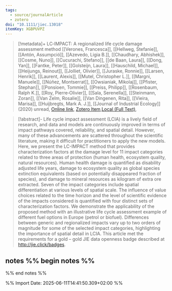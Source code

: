 ```yaml
---
tags:
  - source/journalArticle
  - zotero
doi: "10.1111/jiec.13018"
itemKey: XGBPUVPZ
---
```

>[!metadata]+
> LC‐IMPACT: A regionalized life cycle damage assessment method
> [[Verones, Francesca]], [[Hellweg, Stefanie]], [[Antón, Assumpció]], [[Azevedo, Ligia B.]], [[Chaudhary, Abhishek]], [[Cosme, Nuno]], [[Cucurachi, Stefano]], [[de Baan, Laura]], [[Dong, Yan]], [[Fantke, Peter]], [[Golsteijn, Laura]], [[Hauschild, Michael]], [[Heijungs, Reinout]], [[Jolliet, Olivier]], [[Juraske, Ronnie]], [[Larsen, Henrik]], [[Laurent, Alexis]], [[Mutel, Christopher L.]], [[Margni, Manuele]], [[Núñez, Montserrat]], [[Owsianiak, Mikolaj]], [[Pfister, Stephan]], [[Ponsioen, Tommie]], [[Preiss, Philipp]], [[Rosenbaum, Ralph K.]], [[Roy, Pierre‐Olivier]], [[Sala, Serenella]], [[Steinmann, Zoran]], [[Van Zelm, Rosalie]], [[Van Dingenen, Rita]], [[Vieira, Marisa]], [[Huijbregts, Mark A. J.]], 
> [[Journal of Industrial Ecology]] (2020)
> unread, 
> [Online link](https://onlinelibrary.wiley.com/doi/10.1111/jiec.13018), [Zotero Item](zotero://select/library/items/XGBPUVPZ),[Local (Full Text)](file://C:/Users/aburg/Documents/references/zotero/storage/97RQ8GVV/Verones2020_LCIMPACTregionalized.pdf), 


>[!abstract]-
>Life cycle impact assessment (LCIA) is a lively field of research, and data and models are continuously improved in terms of impact pathways covered, reliability, and spatial detail. However, many of these advancements are scattered throughout the scientific literature, making it difficult for practitioners to apply the new models. Here, we present the LC-IMPACT method that provides characterization factors at the damage level for 11 impact categories related to three areas of protection (human health, ecosystem quality, natural resources). Human health damage is quantified as disability adjusted life years, damage to ecosystem quality as global species extinction equivalents (based on potentially disappeared fraction of species), and damage to mineral resources as kilogram of extra ore extracted. Seven of the impact categories include spatial differentiation at various levels of spatial scale. The influence of value choices related to the time horizon and the level of scientific evidence of the impacts considered is quantified with four distinct sets of characterization factors. We demonstrate the applicability of the proposed method with an illustrative life cycle assessment example of different fuel options in Europe (petrol or biofuel). Differences between generic and regionalized impacts vary up to two orders of magnitude for some of the selected impact categories, highlighting the importance of spatial detail in LCIA. This article met the requirements for a gold – gold JIE data openness badge described at http://jie.click/badges.

## notes %% begin notes %%

%% end notes %%

%% Import Date: 2025-06-11T14:41:50.309+02:00 %%

